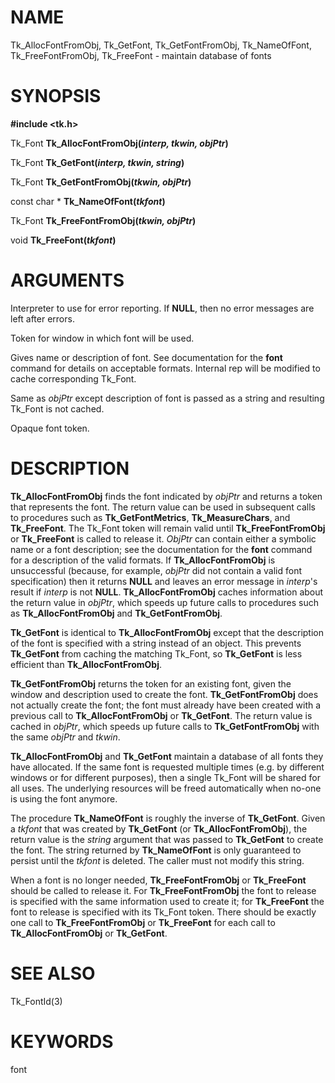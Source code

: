# NAME

Tk_AllocFontFromObj, Tk_GetFont, Tk_GetFontFromObj, Tk_NameOfFont,
Tk_FreeFontFromObj, Tk_FreeFont - maintain database of fonts

# SYNOPSIS

**#include \<tk.h\>**

Tk_Font **Tk_AllocFontFromObj(***interp, tkwin, objPtr***)**

Tk_Font **Tk_GetFont(***interp, tkwin, string***)**

Tk_Font **Tk_GetFontFromObj(***tkwin, objPtr***)**

const char \* **Tk_NameOfFont(***tkfont***)**

Tk_Font **Tk_FreeFontFromObj(***tkwin, objPtr***)**

void **Tk_FreeFont(***tkfont***)**

# ARGUMENTS

Interpreter to use for error reporting. If **NULL**, then no error
messages are left after errors.

Token for window in which font will be used.

Gives name or description of font. See documentation for the **font**
command for details on acceptable formats. Internal rep will be modified
to cache corresponding Tk_Font.

Same as *objPtr* except description of font is passed as a string and
resulting Tk_Font is not cached.

Opaque font token.

# DESCRIPTION

**Tk_AllocFontFromObj** finds the font indicated by *objPtr* and returns
a token that represents the font. The return value can be used in
subsequent calls to procedures such as **Tk_GetFontMetrics**,
**Tk_MeasureChars**, and **Tk_FreeFont**. The Tk_Font token will remain
valid until **Tk_FreeFontFromObj** or **Tk_FreeFont** is called to
release it. *ObjPtr* can contain either a symbolic name or a font
description; see the documentation for the **font** command for a
description of the valid formats. If **Tk_AllocFontFromObj** is
unsuccessful (because, for example, *objPtr* did not contain a valid
font specification) then it returns **NULL** and leaves an error message
in *interp*\'s result if *interp* is not **NULL**.
**Tk_AllocFontFromObj** caches information about the return value in
*objPtr*, which speeds up future calls to procedures such as
**Tk_AllocFontFromObj** and **Tk_GetFontFromObj**.

**Tk_GetFont** is identical to **Tk_AllocFontFromObj** except that the
description of the font is specified with a string instead of an object.
This prevents **Tk_GetFont** from caching the matching Tk_Font, so
**Tk_GetFont** is less efficient than **Tk_AllocFontFromObj**.

**Tk_GetFontFromObj** returns the token for an existing font, given the
window and description used to create the font. **Tk_GetFontFromObj**
does not actually create the font; the font must already have been
created with a previous call to **Tk_AllocFontFromObj** or
**Tk_GetFont**. The return value is cached in *objPtr*, which speeds up
future calls to **Tk_GetFontFromObj** with the same *objPtr* and
*tkwin*.

**Tk_AllocFontFromObj** and **Tk_GetFont** maintain a database of all
fonts they have allocated. If the same font is requested multiple times
(e.g. by different windows or for different purposes), then a single
Tk_Font will be shared for all uses. The underlying resources will be
freed automatically when no-one is using the font anymore.

The procedure **Tk_NameOfFont** is roughly the inverse of
**Tk_GetFont**. Given a *tkfont* that was created by **Tk_GetFont** (or
**Tk_AllocFontFromObj**), the return value is the *string* argument that
was passed to **Tk_GetFont** to create the font. The string returned by
**Tk_NameOfFont** is only guaranteed to persist until the *tkfont* is
deleted. The caller must not modify this string.

When a font is no longer needed, **Tk_FreeFontFromObj** or
**Tk_FreeFont** should be called to release it. For
**Tk_FreeFontFromObj** the font to release is specified with the same
information used to create it; for **Tk_FreeFont** the font to release
is specified with its Tk_Font token. There should be exactly one call to
**Tk_FreeFontFromObj** or **Tk_FreeFont** for each call to
**Tk_AllocFontFromObj** or **Tk_GetFont**.

# SEE ALSO

Tk_FontId(3)

# KEYWORDS

font

<!---
Copyright (c) 1990-1992 The Regents of the University of California
Copyright (c) 1994-1998 Sun Microsystems, Inc
-->

